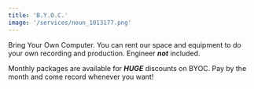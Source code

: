 ```yaml
---
title: 'B.Y.O.C.'
image: '/services/noun_1013177.png'
---
```


Bring Your Own Computer. You can rent our space and equipment to do your own recording and production. Engineer **_not_** included.

Monthly packages are available for **_HUGE_** discounts on BYOC. Pay by the month and come record whenever you want! 